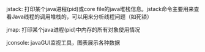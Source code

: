 jstack: 打印某个java进程(pid)或core file的java堆栈信息。jstack命令主要用来查看Java线程的调用堆栈的，可以用来分析线程问题（如死锁）

jmap: 打印某个java进程(pid)中内存的所有对象使用情况

jconsole: javaGUI监视工具，图表展示各种数据